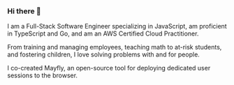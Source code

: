 ### Hi there 👋

I am a Full-Stack Software Engineer specializing in JavaScript, am proficient in TypeScript and Go, and am an AWS Certified Cloud Practitioner.

From training and managing employees, teaching math to at-risk students, and fostering children, I love solving problems with and for people.

I co-created Mayfly, an open-source tool for deploying dedicated user sessions to the browser.

